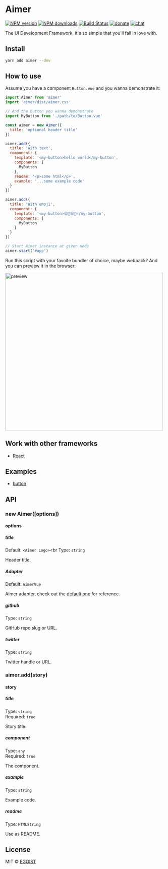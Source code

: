 # Aimer

[![NPM version](https://img.shields.io/npm/v/aimer.svg?style=flat-square)](https://npmjs.com/package/aimer) [![NPM downloads](https://img.shields.io/npm/dm/aimer.svg?style=flat-square)](https://npmjs.com/package/aimer) [![Build Status](https://img.shields.io/circleci/project/egoist/aimer/master.svg?style=flat-square)](https://circleci.com/gh/egoist/aimer) [![donate](https://img.shields.io/badge/$-donate-ff69b4.svg?maxAge=2592000&style=flat-square)](https://github.com/egoist/donate) [![chat](https://img.shields.io/badge/chat-on%20discord-7289DA.svg?style=flat-square)](https://chat.egoist.moe)

The UI Development Framework, it's so simple that you'll fall in love with.

## Install

```bash
yarn add aimer --dev
```

## How to use

Assume you have a component `Button.vue` and you wanna demonstrate it:

```js
import Aimer from 'aimer'
import 'aimer/dist/aimer.css'

// And the button you wanna demonstrate
import MyButton from './path/to/Button.vue'

const aimer = new Aimer({
  title: 'optional header title'
})

aimer.add({
  title: 'With text',
  component: {
    template: '<my-button>hello world</my-button',
    components: {
      MyButton
    },
    readme: '<p>some html</p>',
    example: '...some example code'
  }
})

aimer.add({
  title: 'With emoji',
  component: {
    template: '<my-button>😄🎉😎👻</my-button',
    components: {
      MyButton
    }
  }
})

// Start Aimer instance at given node
aimer.start('#app')
```

Run this script with your favoite bundler of choice, maybe webpack? And you can preview it in the browser:

<img src="https://i.loli.net/2017/10/31/59f826060ee6f.png" width="500" alt="preview">

## Work with other frameworks

- [React](./packages/aimer-react)

## Examples

- [button](https://aimer-button.egoist.moe/)

## API

### new Aimer([options])

#### options

##### title

Default: `<Aimer Logo>`<br
Type: `string`

Header title.


##### Adapter

Default: `AimerVue`

Aimer adapter, check out the [default one](./packages/aimer/src/AimerVue.js) for reference.

##### github

Type: `string`

GitHub repo slug or URL.

##### twitter

Type: `string`

Twitter handle or URL.

### aimer.add(story)

#### story

##### title

Type: `string`<br>
Required: `true`

Story title.

##### component

Type: `any`<br>
Required: `true`

The component.

##### example

Type: `string`

Example code.

##### readme

Type: `HTMLString`

Use as README.

## License

MIT &copy; [EGOIST](https://github.com/egoist)
